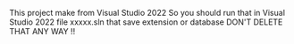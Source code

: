 This project make from Visual Studio 2022 
So you should run that in Visual Studio 2022
file xxxxx.sln that save extension or database DON'T DELETE THAT ANY WAY !!
